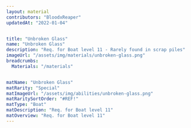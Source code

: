 ```yaml
---
layout: material
contributors: "BloodxReaper"
updatedAt: "2022-01-04"


title: "Unbroken Glass"
name: "Unbroken Glass"
description: "Req. for Boat level 11 - Rarely found in scrap piles"
imageUrl: "/assets/img/materials/unbroken-glass.png"
breadcrumbs:
  Materials: "/materials"


matName: "Unbroken Glass"
matRarity: "Special"
matImageUrl: "/assets/img/abilities/unbroken-glass.png"
matRaritySortOrder: "#REF!"
matType: "Boat"
matDescription: "Req. for Boat level 11"
matOverview: "Req. for Boat level 11"
---
```



